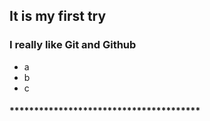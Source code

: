 ## It is my first try
### I really like Git and Github
* a
* b
* c
#### ***************************************